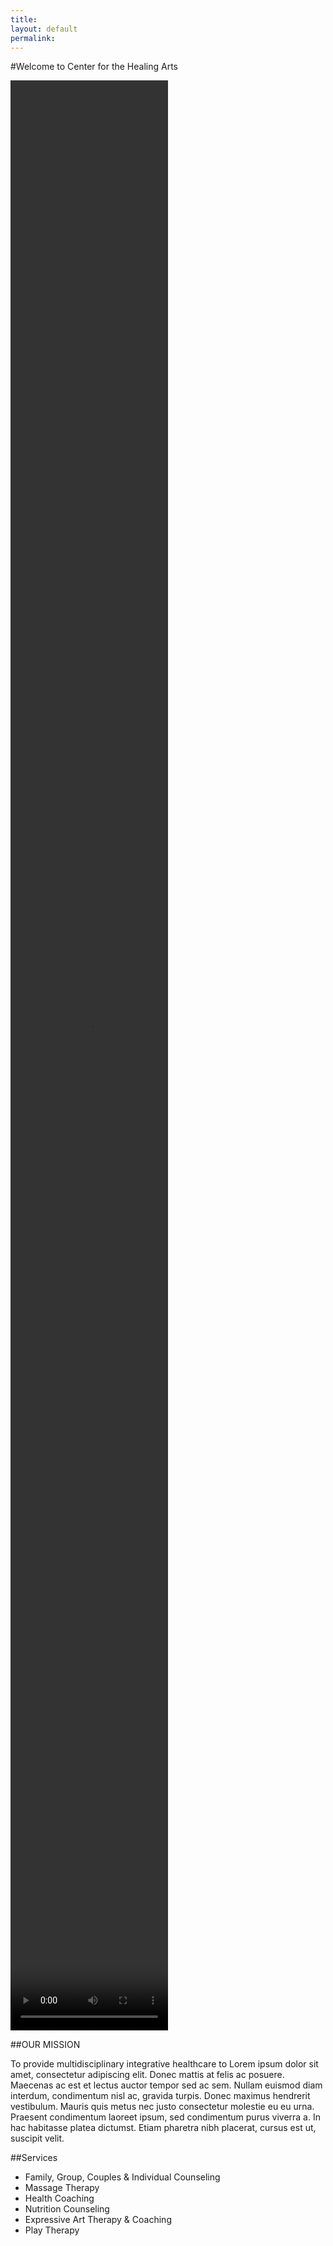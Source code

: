 ```yaml
---
title: 
layout: default
permalink:
---
```


#Welcome to Center for the Healing Arts

<video id="video" width="50%" height="80%" controls>
  <source src="movie.mp4" type="video/mp4">
  <source src="movie.ogg" type="video/ogg">
  Your browser does not support the video tag.
</video>

##OUR MISSION

To provide multidisciplinary integrative healthcare to Lorem ipsum dolor sit amet, consectetur adipiscing elit. Donec mattis at felis ac posuere. Maecenas ac est et lectus auctor tempor sed ac sem. Nullam euismod diam interdum, condimentum nisl ac, gravida turpis. Donec maximus hendrerit vestibulum. Mauris quis metus nec justo consectetur molestie eu eu urna. Praesent condimentum laoreet ipsum, sed condimentum purus viverra a. In hac habitasse platea dictumst. Etiam pharetra nibh placerat, cursus est ut, suscipit velit.

##Services

* Family, Group, Couples & Individual Counseling
* Massage Therapy
* Health Coaching
* Nutrition Counseling
* Expressive Art Therapy & Coaching
* Play Therapy